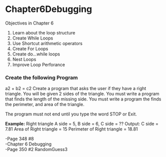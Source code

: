 # Chapter6Debugging

Objectives in Chapter 6
<ol>
<li>Learn about the loop structure</li>
<li>Create While Loops</li>
<li>Use Shortcut arithmetic operators</li>
<li>Create For Loops</li>
<li>Create do...while loops</li>
<li>Nest Loops</li>
<li>Improve Loop Perforance</li>
</ol>

<h3>Create the following Program</h3>
a2 + b2 = c2
Create a program that asks the user if they have a right triangle. You will be given 2 sides of the triangle. You must write a program that finds the length of the missing side. You must write a program the finds the perimeter, and area of the triangle.

The program must not end until you type the word STOP or Exit.

<b>Example:</b> Right triangle A side = 5, B side = 6, C side = ??
Output: C side = 7.81
Area of Right triangle = 15
Perimeter of  Right triangle = 18.81

-Page 348 #8<br>
-Chapter 6 Debugging <br>
-Page 350 #2 RandomGuess3
